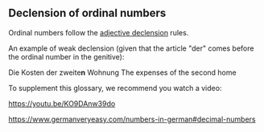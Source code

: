 ## Declension of ordinal numbers

Ordinal numbers follow the [adjective declension](https://www.germanveryeasy.com/adjective-declension) rules.

An example of weak declension (given that the article "der" comes before the ordinal number in the genitive):

Die Kosten der zweite**n** Wohnung 
The expenses of the second home

To supplement this glossary, we recommend you watch a video:

https://youtu.be/KO9DAnw39do



https://www.germanveryeasy.com/numbers-in-german#decimal-numbers